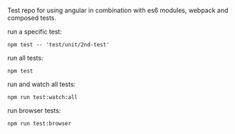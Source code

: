 Test repo for using angular in combination with es6 modules, webpack and composed tests.

run a specific test:

    npm test -- 'test/unit/2nd-test'

run all tests:

    npm test

run and watch all tests:

    npm run test:watch:all

run browser tests:

    npm run test:browser
